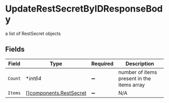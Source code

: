 # UpdateRestSecretByIDResponseBody

a list of RestSecret objects


## Fields

| Field                                                            | Type                                                             | Required                                                         | Description                                                      |
| ---------------------------------------------------------------- | ---------------------------------------------------------------- | ---------------------------------------------------------------- | ---------------------------------------------------------------- |
| `Count`                                                          | **int64*                                                         | :heavy_minus_sign:                                               | number of items present in the items array                       |
| `Items`                                                          | [][components.RestSecret](../../models/components/restsecret.md) | :heavy_minus_sign:                                               | N/A                                                              |